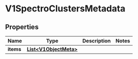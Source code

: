 # V1SpectroClustersMetadata

## Properties
Name | Type | Description | Notes
------------ | ------------- | ------------- | -------------
**items** | [**List&lt;V1ObjectMeta&gt;**](V1ObjectMeta.md) |  | 

